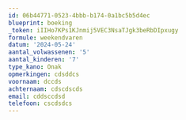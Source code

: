 ```yaml
---
id: 06b44771-0523-4bbb-b174-0a1bc5b5d4ec
blueprint: boeking
_token: iIIHo7KPs1KJnmij5VEC3NsaTJgk3beRbDIpxugy
formule: weekendvaren
datum: '2024-05-24'
aantal_volwassenen: '5'
aantal_kinderen: '7'
type_kano: Onak
opmerkingen: cdsddcs
voornaam: dccds
achternaam: cdscdscds
email: cddsccdsd
telefoon: cscdsdcs
---
```

